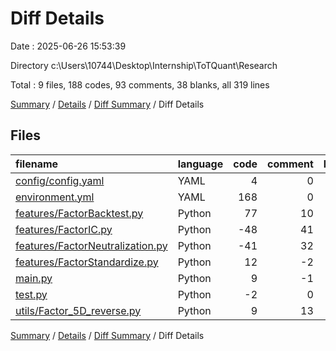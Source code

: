 # Diff Details

Date : 2025-06-26 15:53:39

Directory c:\\Users\\10744\\Desktop\\Internship\\ToTQuant\\Research

Total : 9 files,  188 codes, 93 comments, 38 blanks, all 319 lines

[Summary](results.md) / [Details](details.md) / [Diff Summary](diff.md) / Diff Details

## Files
| filename | language | code | comment | blank | total |
| :--- | :--- | ---: | ---: | ---: | ---: |
| [config/config.yaml](/config/config.yaml) | YAML | 4 | 0 | 1 | 5 |
| [environment.yml](/environment.yml) | YAML | 168 | 0 | 2 | 170 |
| [features/FactorBacktest.py](/features/FactorBacktest.py) | Python | 77 | 10 | 24 | 111 |
| [features/FactorIC.py](/features/FactorIC.py) | Python | -48 | 41 | 3 | -4 |
| [features/FactorNeutralization.py](/features/FactorNeutralization.py) | Python | -41 | 32 | -1 | -10 |
| [features/FactorStandardize.py](/features/FactorStandardize.py) | Python | 12 | -2 | 2 | 12 |
| [main.py](/main.py) | Python | 9 | -1 | 0 | 8 |
| [test.py](/test.py) | Python | -2 | 0 | -3 | -5 |
| [utils/Factor\_5D\_reverse.py](/utils/Factor_5D_reverse.py) | Python | 9 | 13 | 10 | 32 |

[Summary](results.md) / [Details](details.md) / [Diff Summary](diff.md) / Diff Details
